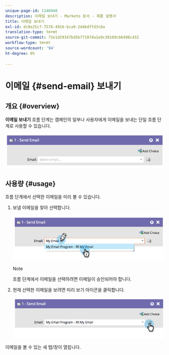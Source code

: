 ```yaml
---
unique-page-id: 1146948
description: 이메일 보내기 - Marketo 문서 - 제품 설명서
title: 이메일 보내기
exl-id: dc8e25c7-7578-4916-bca9-2d4bdffd3c6a
translation-type: tm+mt
source-git-commit: 72e1d29347bd5b77107da1e9c30169cb6490c432
workflow-type: tm+mt
source-wordcount: '94'
ht-degree: 0%

---
```


# 이메일 {#send-email} 보내기

## 개요 {#overview}

**이메일 보내기** 흐름 단계는 캠페인의 일부나 사용자에게 이메일을 보내는 단일 흐름 단계로 사용할 수 있습니다.

![](assets/image2014-9-22-10-3a8-3a11.png)

## 사용량 {#usage}

흐름 단계에서 선택한 이메일을 미리 볼 수 있습니다.

1. 보낼 이메일을 찾아 선택합니다.

   ![](assets/image2014-9-22-10-3a8-3a15.png)

   >[!NOTE]
   >
   >흐름 단계에서 이메일을 선택하려면 이메일이 승인되어야 합니다.

1. 현재 선택한 이메일을 보려면 미리 보기 아이콘을 클릭합니다.

   ![](assets/image2014-9-22-10-3a8-3a22.png)

이메일을 볼 수 있는 새 탭/창이 열립니다.
